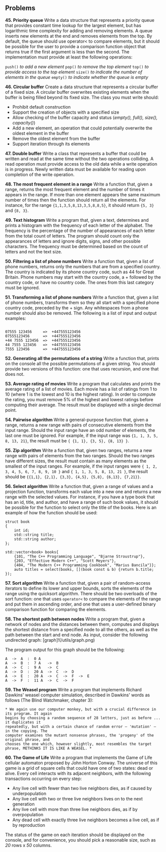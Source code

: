 ## Problems

**45. Priority queue**
Write a data structure that represents a priority queue that provides constant time lookup for the largest element, but has logarithmic time complexity for adding and removing elements. A queue inserts new elements at the end and removes elements from the top. By default, the queue should use operator< to compare elements, but it should be possible for the user to provide a comparison function object that returns true if the first argument is less than the second. The implementation must provide at least the following operations:


```push()```    *to add a new element*
```pop()```     *to remove the top element*
```top()```     *to provide access to the top element*
```size()```    *to indicate the number of elements in the queue*
```empty()```   *to indicate whether the queue is empty*


**46. Circular buffer**
Create a data structure that represents a circular buffer of a fixed size. A circular buffer overwrites existing elements when the buffer is being filled beyond its fixed size. The class you must write should:

* Prohibit default construction
* Support the creation of objects with a specified size
* Allow checking of the buffer capacity and status
(*empty(), full(), size(), capacity()*)
* Add a new element, an operation that could potentially overwrite the oldest element in the buffer
* Remove the oldest element from the buffer
* Support iteration through its elements

**47. Double buffer**
Write a class that represents a buffer that could be written and read at the same time
without the two operations colliding. A read operation must provide access to the old data while a write operation is in progress. Newly written data must be available for reading upon completion of the write operation.

**48. The most frequent element in a range**
Write a function that, given a range, returns the most frequent element and the number of times it appears in the range. If more than one element appears the same maximum number of times then the function should return all the elements. For instance, for the range ```{1,1,3,5,8,13,3,5,8,8,5}```, it should return ```{5, 3}``` and ```{8, 3}```.

**49. Text histogram**
Write a program that, given a text, determines and prints a histogram with the frequency of each letter of the alphabet. The frequency is the percentage of the number of appearances of each letter from the total count of letters. The program should count only the appearances of letters and ignore digits, signs, and other possible characters. The frequency must be determined based on the count of letters and not the text size.

**50. Filtering a list of phone numbers**
Write a function that, given a list of phone numbers, returns only the numbers that are from a specified country. The country is indicated by its phone country code, such as 44 for Great Britain. Phone numbers may start with the country code, a + followed by the country code, or have no country code. The ones from this last category must be ignored.

**51. Transforming a list of phone numbers**
Write a function that, given a list of phone numbers, transforms them so they all start with a specified phone country code, preceded by the + sign. Any whitespaces from a phone number should also be removed. The following is a list of input and output examples:
```

07555 123456     =>  +447555123456
07555123456      =>  +447555123456
+44 7555 123456  =>  +447555123456
44 7555 123456   =>  +447555123456
7555 123456      =>  +447555123456

```


**52. Generating all the permutations of a string**
Write a function that, prints on the console all the possible permutations of a given string. You should provide two versions of this function: one that uses recursion, and one that does not.

**53. Average rating of movies**
Write a program that calculates and prints the average rating of a list of movies. Each
movie has a list of ratings from 1 to 10 (where 1 is the lowest and 10 is the highest rating). In order to compute the rating, you must remove 5% of the highest and lowest ratings before computing their average. The result must be displayed with a single decimal point.

**54. Pairwise algorithm**
Write a general-purpose function that, given a range, returns a new range with pairs of
consecutive elements from the input range. Should the input range have an odd number of
elements, the last one must be ignored. For example, if the input range was 
```{1, 1, 3, 5, 8, 13, 21}```, the result must be ```{ {1, 1}, {3, 5}, {8, 13} }```.


**55. Zip algorithm**
Write a function that, given two ranges, returns a new range with pairs of elements from the two ranges. Should the two ranges have different sizes, the result must contain as many elements as the smallest of the input ranges. For example, if the input ranges were ```{ 1, 2, 3, 4, 5, 6, 7, 8, 9, 10 }``` and ```{ 1, 1, 3, 5, 8, 13, 21 }```, the result should be ```{{1,1}, {2,1}, {3,3}, {4,5}, {5,8}, {6,13}, {7,21}}```.

**56. Select algorithm**
Write a function that, given a range of values and a projection function, transforms each value into a new one and returns a new range with the selected values. For instance, if you have a type book that has an id, title, and author, and have a range of such book values, it should be possible for the function to select only the title of the books. Here is an example of how the function should be used:
```
struct book
{
    int id;
    std::string title;
    std::string author;
};

std::vector<book> books{
    {101, "The C++ Programming Language", "Bjarne Stroustrup"},
    {203, "Effective Modern C++", "Scott Meyers"},
    {404, "The Modern C++ Programming Cookbook", "Marius Bancila"}};
    auto titles = select(books, [](book const & b) {return b.title; });

```


**57. Sort algorithm**
Write a function that, given a pair of random-access iterators to define its lower and upper bounds, sorts the elements of the range using the quicksort algorithm. There should be two overloads of the sort function: one that uses ```operator<``` to compare the elements of the range and put them in ascending order, and one that uses a user-defined binary comparison function for comparing the elements.

**58. The shortest path between nodes**
Write a program that, given a network of nodes and the distances between them, computes
and displays the shortest distance from a specified node to all the others, as well as the path
between the start and end node. As input, consider the following undirected graph:
[graph]!(/utils/graph.png)

The program output for this graph should be the following:
```
A  ->  A  :  0 A
A  ->  B  :  7 A   ->  B
A  ->  C  :  9 A   ->  C
A  ->  D  :  20 A  ->  C  ->  D
A  ->  E  :  20 A  ->  C  ->  F  ->  E
A  ->  F  :  11 A  ->  C  ->  F

```

**59. The Weasel program**
Write a program that implements Richard Dawkins' weasel computer simulation, described
in Dawkins' words as follows (The Blind Watchmaker, chapter 3):

    * We again use our computer monkey, but with a crucial difference in its program. It again
    begins by choosing a random sequence of 28 letters, just as before ... it duplicates it
    repeatedly, but with a certain chance of random error – 'mutation' – in the copying. The
    computer examines the mutant nonsense phrases, the 'progeny' of the original phrase, and
    chooses the one which, however slightly, most resembles the target phrase, METHINKS IT IS LIKE A WEASEL. *

**60. The Game of Life**
Write a program that implements the Game of Life cellular automaton proposed by John
Horton Conway. The universe of this game is a grid of square cells that could have one of two states: dead or alive. Every cell interacts with its adjacent neighbors, with the following transactions occurring on every step:

* Any live cell with fewer than two live neighbors dies, as if caused by underpopulation
* Any live cell with two or three live neighbors lives on to the next generation
* Any live cell with more than three live neighbors dies, as if by overpopulation
* Any dead cell with exactly three live neighbors becomes a live cell, as if by
reproduction

The status of the game on each iteration should be displayed on the console, and for
convenience, you should pick a reasonable size, such as *20* rows x *50* columns.